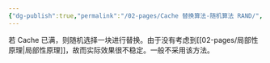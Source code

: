 ```yaml
---
{"dg-publish":true,"permalink":"/02-pages/Cache 替换算法-随机算法 RAND/","tags":["personal/blog"]}
---
```


若 Cache 已满，则随机选择一块进行替换。由于没有考虑到[[02-pages/局部性原理\|局部性原理]]，故而实际效果很不稳定。一般不采用该方法。